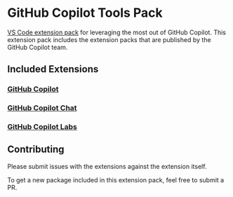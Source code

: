 # GitHub Copilot Tools Pack

[VS Code extension pack](https://marketplace.visualstudio.com/items?itemName=swagatachaudhuri.github-copilot-tools-pack) for leveraging the most out of GitHub Copilot. This extension pack includes the extension packs that are published by the GitHub Copilot team.

## Included Extensions

### [GitHub Copilot](https://marketplace.visualstudio.com/items?itemName=GitHub.copilot)

### [GitHub Copilot Chat](https://marketplace.visualstudio.com/items?itemName=GitHub.copilot-chat)

### [GitHub Copilot Labs](https://marketplace.visualstudio.com/items?itemName=GitHub.copilot-labs)

## Contributing
Please submit issues with the extensions against the extension itself.

To get a new package included in this extension pack, feel free to submit a PR.